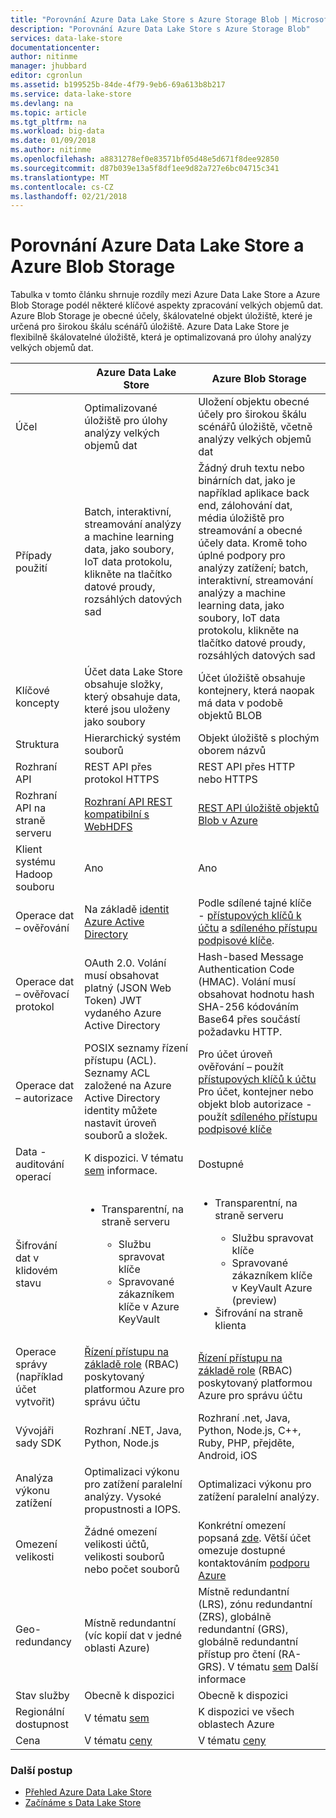 ```yaml
---
title: "Porovnání Azure Data Lake Store s Azure Storage Blob | Microsoft Docs"
description: "Porovnání Azure Data Lake Store s Azure Storage Blob"
services: data-lake-store
documentationcenter: 
author: nitinme
manager: jhubbard
editor: cgronlun
ms.assetid: b199525b-84de-4f79-9eb6-69a613b8b217
ms.service: data-lake-store
ms.devlang: na
ms.topic: article
ms.tgt_pltfrm: na
ms.workload: big-data
ms.date: 01/09/2018
ms.author: nitinme
ms.openlocfilehash: a8831278ef0e83571bf05d48e5d671f8dee92850
ms.sourcegitcommit: d87b039e13a5f8df1ee9d82a727e6bc04715c341
ms.translationtype: MT
ms.contentlocale: cs-CZ
ms.lasthandoff: 02/21/2018
---
```

# <a name="comparing-azure-data-lake-store-and-azure-blob-storage"></a>Porovnání Azure Data Lake Store a Azure Blob Storage
Tabulka v tomto článku shrnuje rozdíly mezi Azure Data Lake Store a Azure Blob Storage podél některé klíčové aspekty zpracování velkých objemů dat. Azure Blob Storage je obecné účely, škálovatelné objekt úložiště, které je určená pro širokou škálu scénářů úložiště. Azure Data Lake Store je flexibilně škálovatelné úložiště, která je optimalizovaná pro úlohy analýzy velkých objemů dat.

|  | Azure Data Lake Store | Azure Blob Storage |
| --- | --- | --- |
| Účel |Optimalizované úložiště pro úlohy analýzy velkých objemů dat |Uložení objektu obecné účely pro širokou škálu scénářů úložiště, včetně analýzy velkých objemů dat |
| Případy použití |Batch, interaktivní, streamování analýzy a machine learning data, jako soubory, IoT data protokolu, klikněte na tlačítko datové proudy, rozsáhlých datových sad |Žádný druh textu nebo binárních dat, jako je například aplikace back end, zálohování dat, média úložiště pro streamování a obecné účely data. Kromě toho úplné podpory pro analýzy zatížení; batch, interaktivní, streamování analýzy a machine learning data, jako soubory, IoT data protokolu, klikněte na tlačítko datové proudy, rozsáhlých datových sad |
| Klíčové koncepty |Účet data Lake Store obsahuje složky, který obsahuje data, které jsou uloženy jako soubory |Účet úložiště obsahuje kontejnery, která naopak má data v podobě objektů BLOB |
| Struktura |Hierarchický systém souborů |Objekt úložiště s plochým oborem názvů |
| Rozhraní API |REST API přes protokol HTTPS |REST API přes HTTP nebo HTTPS |
| Rozhraní API na straně serveru |[Rozhraní API REST kompatibilní s WebHDFS](https://msdn.microsoft.com/library/azure/mt693424.aspx) |[REST API úložiště objektů Blob v Azure](https://msdn.microsoft.com/library/azure/dd135733.aspx) |
| Klient systému Hadoop souboru |Ano |Ano |
| Operace dat – ověřování |Na základě [identit Azure Active Directory](../active-directory/active-directory-authentication-scenarios.md) |Podle sdílené tajné klíče - [přístupových klíčů k účtu](../storage/common/storage-create-storage-account.md#manage-your-storage-account) a [sdíleného přístupu podpisové klíče](../storage/common/storage-dotnet-shared-access-signature-part-1.md). |
| Operace dat – ověřovací protokol |OAuth 2.0. Volání musí obsahovat platný (JSON Web Token) JWT vydaného Azure Active Directory |Hash-based Message Authentication Code (HMAC). Volání musí obsahovat hodnotu hash SHA-256 kódováním Base64 přes součástí požadavku HTTP. |
| Operace dat – autorizace |POSIX seznamy řízení přístupu (ACL).  Seznamy ACL založené na Azure Active Directory identity můžete nastavit úroveň souborů a složek. |Pro účet úroveň ověřování – použít [přístupových klíčů k účtu](../storage/common/storage-create-storage-account.md#manage-your-storage-account)<br>Pro účet, kontejner nebo objekt blob autorizace - použít [sdíleného přístupu podpisové klíče](../storage/common/storage-dotnet-shared-access-signature-part-1.md) |
| Data - auditování operací |K dispozici. V tématu [sem](data-lake-store-diagnostic-logs.md) informace. |Dostupné |
| Šifrování dat v klidovém stavu |<ul><li>Transparentní, na straně serveru</li> <ul><li>Službu spravovat klíče</li><li>Spravované zákazníkem klíče v Azure KeyVault</li></ul></ul> |<ul><li>Transparentní, na straně serveru</li> <ul><li>Službu spravovat klíče</li><li>Spravované zákazníkem klíče v KeyVault Azure (preview)</li></ul><li>Šifrování na straně klienta</li></ul> |
| Operace správy (například účet vytvořit) |[Řízení přístupu na základě role](../active-directory/role-based-access-control-what-is.md) (RBAC) poskytovaný platformou Azure pro správu účtu |[Řízení přístupu na základě role](../active-directory/role-based-access-control-what-is.md) (RBAC) poskytovaný platformou Azure pro správu účtu |
| Vývojáři sady SDK |Rozhraní .NET, Java, Python, Node.js |Rozhraní .net, Java, Python, Node.js, C++, Ruby, PHP, přejděte, Android, iOS |
| Analýza výkonu zatížení |Optimalizaci výkonu pro zatížení paralelní analýzy. Vysoké propustnosti a IOPS. |Optimalizaci výkonu pro zatížení paralelní analýzy. |
| Omezení velikosti |Žádné omezení velikosti účtů, velikosti souborů nebo počet souborů |Konkrétní omezení popsaná [zde](../storage/common/storage-scalability-targets.md). Větší účet omezuje dostupné kontaktováním [podporu Azure](https://azure.microsoft.com/support/faq/) |
| Geo-redundancy |Místně redundantní (víc kopií dat v jedné oblasti Azure) |Místně redundantní (LRS), zónu redundantní (ZRS), globálně redundantní (GRS), globálně redundantní přístup pro čtení (RA-GRS). V tématu [sem](../storage/common/storage-redundancy.md) Další informace |
| Stav služby |Obecně k dispozici |Obecně k dispozici |
| Regionální dostupnost |V tématu [sem](https://azure.microsoft.com/regions/#services) |K dispozici ve všech oblastech Azure |
| Cena |V tématu [ceny](https://azure.microsoft.com/pricing/details/data-lake-store/) |V tématu [ceny](https://azure.microsoft.com/pricing/details/storage/) |

### <a name="next-steps"></a>Další postup
* [Přehled Azure Data Lake Store](data-lake-store-overview.md)
* [Začínáme s Data Lake Store](data-lake-store-get-started-portal.md)

